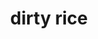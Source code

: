 ---
id: 5bc36f1042f88a0014f831fc
servings:
notes:
directions: 'heat olive oil over medium high heat in a dutch oven or heavy bottomed pan.
add beef
 sausage and chicken liver (if using). cook until no pink remains.
add onion
 garlic
 green pepper
 celery and cajun seasoning. stir until softened
 about 5 minutes.
add rice
 broth and bay leaves. bring to a boil
 reduce heat and simmer covered about 20-23 minutes or until rice is cooked.
garnish with green onions and serve.
recipe notes
freeze your chicken livers for about 20-30 minutes to allow for easy mincing.
'
ingredients: '1 tablespoon olive oil
8 oz lean ground beef
8 oz bulk sausage (i used chicken sausage)
1 medium onion diced
1 green pepper diced
1 cup diced celery
3 cloves garlic minced
1 1/2 teaspoons cajun seasoning
1 1/2 cups white rice uncooked
3 1//2 cups chicken broth i use low sodium
2 bay leaves
salt & pepper to taste
green onion for garnish'
rating: 3
ease: intermediate

category: side dish
href: 'https: //www.spendwithpennies.com/dirty-rice/'
totalTime:
cookTime:
prepTime:
title: dirty rice
path: /dirty-rice
---
